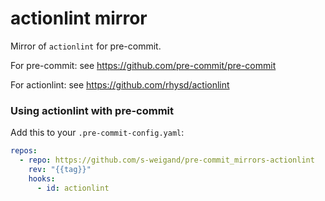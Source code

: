 [//]: # "DO NOT CHANGE THIS FILE WITHOUT CHANGING .github/scripts/readme-template.md"

# actionlint mirror

Mirror of `actionlint` for pre-commit.

For pre-commit: see https://github.com/pre-commit/pre-commit

For actionlint: see https://github.com/rhysd/actionlint

### Using actionlint with pre-commit

Add this to your `.pre-commit-config.yaml`:

```yaml
repos:
  - repo: https://github.com/s-weigand/pre-commit_mirrors-actionlint
    rev: "{{tag}}"
    hooks:
      - id: actionlint
```
